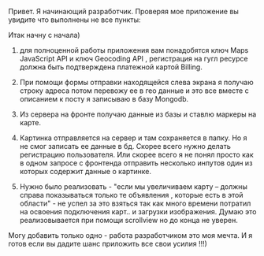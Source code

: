 Привет.
Я начинающий разработчик. Проверяя мое приложение вы увидите что выполнены не все пункты:

Итак начну с начала)

1. для полноценной работы приложения вам понадобятся ключ Maps JavaScript API и ключ Geocoding API , регистрация на гугл ресурсе должна быть подтверждена платежной картой Billing.

2. При помощи формы отправки находящейся слева экрана я получаю строку адреса потом перевожу ее в гео данные и это все вместе с описанием к посту я записываю в базу Mongodb.

3. Из сервера на фронте получаю данные из базы и ставлю маркеры на карте.

4. Картинка отправляется на сервер и там сохраняется в папку. Но я не смог записать ее данные в бд. Скорее всего нужно делать регистрацию пользователя. Или скорее всего я не понял просто как в одном запросе с фронтенда отправить несколько инпутов один из которых содержит данные о картинке.

5. Нужно было реализовать - "если мы увеличиваем карту – должны справа показываться только те объявления , которые есть в этой области" - не успел за это взяться так как много времени потратил на освоения подключения карт.. и загрузки изображения. Думаю это реализовывается при помощи scrollview но до конца не уверен.

Могу добавить только одно - работа разработчиком это моя мечта. И я готов если вы дадите шанс приложить все свои усилия !!!)
